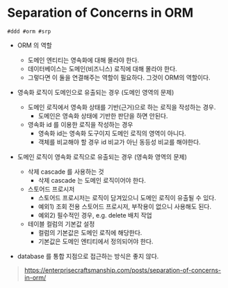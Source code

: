 # Separation of Concerns in ORM

```
#ddd #orm #srp
```

* ORM 의 역할
    * 도메인 엔티티는 영속화에 대해 몰라야 한다.
    * 데이터베이스는 도메인(비즈니스) 로직에 대해 몰라야 한다.
    * 그렇다면 이 둘을 연결해주는 역할이 필요하다. 그것이 ORM의 역할이다.


* 영속화 로직이 도메인으로 유출되는 경우 (도메인 영역의 문제)
    * 도메인 로직에서 영속화 상태를 기반(근거)으로 하는 로직을 작성하는 경우.
        * 도메인은 영속화 상태에 기반한 판단을 하면 안된다.
    * 영속화 id 를 이용한 로직을 작성하는 경우
        * 영속화 id는 영속화 도구이지 도메인 로직의 영역이 아니다.
        * 객체를 비교해야 할 경우 id 비교가 아닌 동등성 비교를 해야한다.

* 도메인 로직이 영속화 로직으로 유출되는 경우 (영속화 영역의 문제)
    * 삭제 cascade 를 사용하는 것
        * 삭제 cascade 는 도메인 로직이어야 한다.
    * 스토어드 프로시저
        * 스토어드 프로시저는 로직이 담겨있으니 도메인 로직이 유출될 수 있다.
        * 예외1) 조회 전용 스토어드 프로시저, 부작용이 없으니 사용해도 된다.
        * 예외2) 필수적인 경우, e.g. delete 배치 작업
    * 테이블 컬럼의 기본값 설정
        * 컬럼의 기본값은 도메인 로직에 해당한다.
        * 기본값은 도메인 엔티티에서 정의되어야 한다.

* database 를 통합 지점으로 접근하는 방식은 좋지 않다.

> https://enterprisecraftsmanship.com/posts/separation-of-concerns-in-orm/

